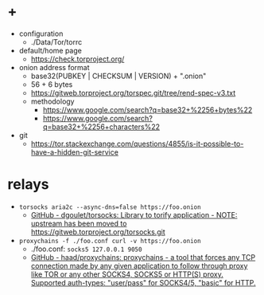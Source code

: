 # +

- configuration
    - ./Data/Tor/torrc
- default/home page
    - https://check.torproject.org/
- onion address format
    - base32(PUBKEY | CHECKSUM | VERSION) + ".onion"
    - 56 + 6 bytes
    - https://gitweb.torproject.org/torspec.git/tree/rend-spec-v3.txt
    - methodology
        - https://www.google.com/search?q=base32+%2256+bytes%22
        - https://www.google.com/search?q=base32+%2256+characters%22
- git
    - https://tor.stackexchange.com/questions/4855/is-it-possible-to-have-a-hidden-git-service

# relays

- `torsocks aria2c --async-dns=false https://foo.onion`
    - [GitHub \- dgoulet/torsocks: Library to torify application \- NOTE: upstream has been moved to https://gitweb\.torproject\.org/torsocks\.git](https://github.com/dgoulet/torsocks)
- `proxychains -f ./foo.conf curl -v https://foo.onion`
    - ./foo.conf: `socks5 127.0.0.1 9050`
    - [GitHub \- haad/proxychains: proxychains \- a tool that forces any TCP connection made by any given application to follow through proxy like TOR or any other SOCKS4, SOCKS5 or HTTP\(S\) proxy\.  Supported auth\-types: &quot;user/pass&quot; for SOCKS4/5, &quot;basic&quot; for HTTP\.](https://github.com/haad/proxychains)
